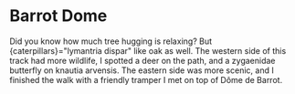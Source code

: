 # Barrot Dome

Did you know how much tree hugging is relaxing? But {caterpillars}="lymantria dispar" like oak as well. The western side of this track had more wildlife, I spotted a deer on the path, and a zygaenidae butterfly on knautia arvensis. The eastern side was more scenic, and I finished the walk with a friendly tramper I met on top of Dôme de Barrot.